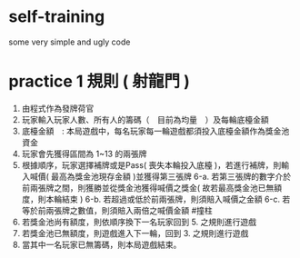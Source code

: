 # self-training
some very simple and ugly code


# practice 1 規則 ( 射龍門 )

1. 由程式作為發牌荷官
2. 玩家輸入玩家人數、所有人的籌碼（　目前為均量　）及每輪底檯金額
3. 底檯金額　: 本局遊戲中，每名玩家每一輪遊戲都須投入底檯金額作為獎金池資金
4. 玩家會先獲得區間為 1~13 的兩張牌
5. 根據順序，玩家選擇補牌或是Pass( 喪失本輪投入底檯 )，若進行補牌，則輸入喊價( 最高為獎金池現存金額 )並獲得第三張牌
6-a. 若第三張牌的數字介於前兩張牌之間，則獲勝並從獎金池獲得喊價之獎金( 故若最高獎金池已無額度，則本輪結束 )
6-b. 若超過或低於前兩張牌，則須賠入喊價之金額
6-c. 若等於前兩張牌之數值，則須賠入兩倍之喊價金額 #撞柱
7. 若獎金池尚有額度，則依順序換下一名玩家回到 5. 之規則進行遊戲
8. 若獎金池已無額度，則遊戲進入下一輪，回到 3. 之規則進行遊戲
9. 當其中一名玩家已無籌碼，則本局遊戲結束。

